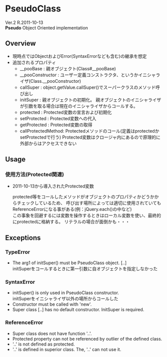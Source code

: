 PseudoClass
===========
Ver.2 R.2011-10-13  
**Pseudo** Object Oriented implementation

Overview
--------
- 現時点ではObjectおよびError(SyntaxErrorなども含む)の継承を想定
- 追加されるプロパティ
    - \_\_pooBase          : 親オブジェクト(Class#\_\_pooBase)
    - \_\_pooConstructor   : ユーザー定義コンストラクタ、というかイニシャライザ(Class.\_\_pooConstructor)
    - callSuper            : object.getValue.callSuper()でスーパークラスのメソッド呼び出し
    - initSuper          : 親オブジェクトの初期化。
                           親オブジェクトのイニシャライザが引数を取る場合は現在のイニシャライザからコールする。
    - protected          : Protected変数の宣言および初期化
    - setProtected       : Protected変数への代入
    - getProtected       : Protected変数の取得
    - callProtectedMethod: Protectedメソッドのコール(定義はprotectedかsetProtectedで行う)
                           Protected変数はクロージャ内にあるので原理的に外部からはアクセスできない

Usage
-----
### 使用方法(Protected関連)
- 2011-10-13から導入されたProtected変数

    protected等をコールしたメソッドがオブジェクトのプロパティかどうかからチェックしているため、
    呼び出す場所によっては適切に使用されていてもReferenceErrorになる事がある(例：jQuery.each()の中など)  
    この事象を回避するには変数を操作するときはローカル変数を使い、最終的にprotectedに格納する。
    リテラルの場合が面倒かも・・・

Exceptions
----------
### TypeError
- The arg1 of initSuper() must be PseudoClass object. [..]  
  initSuperをコールするときに第一引数に自オブジェクトを指定しなかった

### SyntaxError
- initSuper() is only used in PseudoClass constructor.  
  initSuperをイニシャライザ以外の場所からコールした
- Constructor must be called with 'new'.
- Super class [..] has no default constructor. InitSuper is required.

### ReferenceError
- Super class does not have function '..'.
- Protected property can not be referenced by outlier of the defined class.
- '..' is not defined as protected.
- '..' is defined in superior class. The, '..' can not use it.
